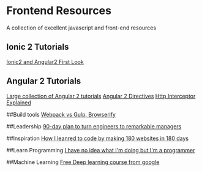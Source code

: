 # Frontend Resources
A collection of excellent javascript and front-end resources

## Ionic 2 Tutorials
[Ionic2 and Angular2 First Look](http://www.joshmorony.com/ionic-2-first-look-series-new-angular-2-concepts-syntax/)

## Angular 2 Tutorials
[Large collection of Angular 2 tutorials](https://github.com/timjacobi/angular2-education)
[Angular 2 Directives](http://angular-tips.com/blog/2015/09/migrating-directives-to-angular-2/)
[Http Interceptor Explained](http://www.webdeveasy.com/interceptors-in-angularjs-and-useful-examples/)

##Build tools
[Webpack vs Gulp, Browserify](https://medium.com/@housecor/browserify-vs-webpack-b3d7ca08a0a9#.fj2hz73qe)

##Leadership
[90-day plan to turn engineers to remarkable managers](http://firstround.com/review/this-90-day-plan-turns-engineers-into-remarkable-managers/)

##Inspiration
[How I leanred to code by making 180 websites in 180 days](https://www.youtube.com/watch?v=QaSbL4sRff8)

##Learn Programming
[I have no idea what I'm doing but I'm a programmer](https://blog.lelonek.me/i-have-no-idea-what-i-m-doing-but-i-m-a-programmer-d263dbcd024f#.24dy5cujs)

##Machine Learning
[Free Deep learning course from google](https://www.udacity.com/course/deep-learning--ud730)




